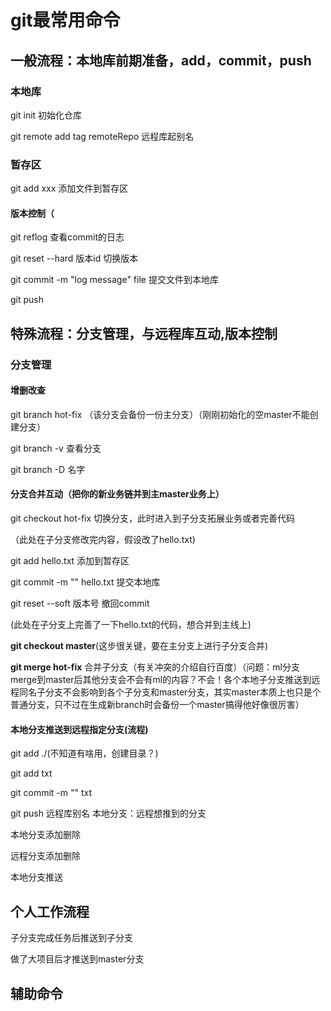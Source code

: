 # git最常用命令

## 一般流程：本地库前期准备，add，commit，push

### 本地库

git init 初始化仓库

git remote add tag remoteRepo  远程库起别名

### 暂存区

git add xxx 添加文件到暂存区

#### 版本控制（

git reflog 查看commit的日志

git reset --hard 版本id  切换版本

git commit -m "log message" file 提交文件到本地库

git push 

## 特殊流程：分支管理，与远程库互动,版本控制

### 分支管理

#### 增删改查

git branch hot-fix  （该分支会备份一份主分支）（刚刚初始化的空master不能创建分支）

git branch -v 查看分支

git branch -D 名字

#### 分支合并互动（把你的新业务链并到主master业务上）

git checkout hot-fix 切换分支，此时进入到子分支拓展业务或者完善代码

（此处在子分支修改完内容，假设改了hello.txt)

git add hello.txt 添加到暂存区

git commit -m "" hello.txt 提交本地库

git reset --soft 版本号   撤回commit

(此处在子分支上完善了一下hello.txt的代码，想合并到主线上)

**git checkout master**(这步很关键，要在主分支上进行子分支合并)

**git merge hot-fix** 合并子分支（有关冲突的介绍自行百度）（问题：ml分支merge到master后其他分支会不会有ml的内容？不会！各个本地子分支推送到远程同名子分支不会影响到各个子分支和master分支，其实master本质上也只是个普通分支，只不过在生成新branch时会备份一个master搞得他好像很厉害）

#### 本地分支推送到远程指定分支(流程)

git add ./(不知道有啥用，创建目录？)

git add txt

git commit -m "" txt

git push  远程库别名 本地分支：远程想推到的分支

本地分支添加删除

远程分支添加删除

本地分支推送

## 个人工作流程

子分支完成任务后推送到子分支

做了大项目后才推送到master分支

## 辅助命令

